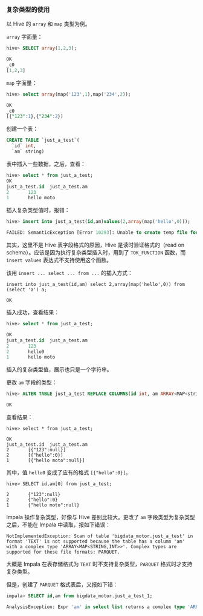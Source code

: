 ### 复杂类型的使用

以 Hive 的 `array` 和 `map` 类型为例。

`array` 字面量：

```sql
hive> SELECT array(1,2,3);

OK
_c0
[1,2,3]
```

`map` 字面量：

```sql
hive> select array(map('123',1),map('234',2));

OK
_c0
[{"123":1},{"234":2}]
```

创建一个表：

```sql
CREATE TABLE `just_a_test`(
  `id` int,
  `am` string)
```

表中插入一些数据，之后，查看：

```sql
hive> select * from just_a_test;
OK
just_a_test.id  just_a_test.am
2       123
1       hello moto
```

插入复杂类型值时，报错：

```sql
hive> insert into just_a_test(id,am)values(2,array(map('hello',0)));

FAILED: SemanticException [Error 10293]: Unable to create temp file for insert values Expression of type TOK_FUNCTION not supported in insert/values
```

其实，这里不是 Hive 表字段格式的原因，Hive 是读时验证格式的（read on schema）。应该是因为执行复杂类型插入时，用到了 `TOK_FUNCTION` 函数，而`insert values` 表达式不支持使用这个函数。

该用 `insert ... select ... from ...` 的插入方式：

```
insert into just_a_test(id,am) select 2,array(map('hello',0)) from (select 'a') a;

OK
```

插入成功，查看结果：

```sql
hive> select * from just_a_test;

OK
just_a_test.id  just_a_test.am
2       123
2       hello0
1       hello moto
```

插入的复杂类型值，展示也只是一个字符串。

更改 `am` 字段的类型：

```sql
hive> ALTER TABLE just_a_test REPLACE COLUMNS(id int, am ARRAY<MAP<string, INT>>);

OK
```

查看结果：

```
hive> select * from just_a_test;

OK
just_a_test.id  just_a_test.am
2       [{"123":null}]
2       [{"hello":0}]
1       [{"hello moto":null}]
```

其中，值 `hello0` 变成了应有的格式 `[{"hello":0}]`。

```
hive> SELECT id,am[0] from just_a_test;

2       {"123":null}
2       {"hello":0}
1       {"hello moto":null}
```

Impala 操作复杂类型，好像与 Hive 差别比较大。更改了 `am` 字段类型为复杂类型之后，不能在 Impala 中读取，报如下错误：

```
NotImplementedException: Scan of table 'bigdata_motor.just_a_test' in format 'TEXT' is not supported because the table has a column 'am' with a complex type 'ARRAY<MAP<STRING,INT>>'. Complex types are supported for these file formats: PARQUET.
```

大概是 Impala 在表存储格式为 `TEXT` 时不支持复杂类型，`PARQUET` 格式时才支持复杂类型。

但是，创建了 `PARQUET` 格式表后，又报如下错：

```sql
impala> SELECT id,am from bigdata_motor.just_a_test_1;

AnalysisException: Expr 'am' in select list returns a complex type 'ARRAY<MAP<STRING,INT>>'. Only scalar types are allowed in the select list.
```

